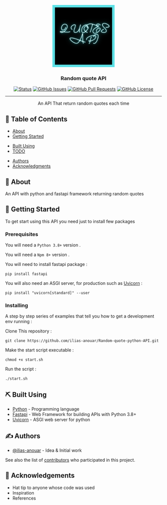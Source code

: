 <p align="center">
  <a href="" rel="noopener">
 <img width=200px height=200px src="./images/logo.png" alt="Project logo"></a>
</p>

<h3 align="center">Random quote API</h3>

<div align="center">

[![Status](https://img.shields.io/badge/status-active-success.svg)]()
[![GitHub Issues](https://img.shields.io/github/issues/ilias-anouar/Random-quote-python-API)](https://github.com/ilias-anouar/Random-quote-python-API/issues)
[![GitHub Pull Requests](https://img.shields.io/github/issues-pr/ilias-anouar/Random-quote-python-API)](https://github.com/ilias-anouar/Random-quote-python-API/pulls)
[![GitHub License](https://img.shields.io/github/license/ilias-anouar/Random-quote-python-API)](/LICENSE)

</div>

---

<p align="center"> An API That return random quotes each time
    <br> 
</p>

## 📝 Table of Contents

- [About](#about)
- [Getting Started](#getting_started)
<!-- - [Deployment](#deployment)
- [Usage](#usage) -->
- [Built Using](#built_using)
- [TODO](TODO.md)
<!-- - [Contributing](/CONTRIBUTING.md) -->
- [Authors](#authors)
- [Acknowledgments](#acknowledgement)

## 🧐 About <a name = "about"></a>

An API with python and fastapi framework returning random quotes

## 🏁 Getting Started <a name = "getting_started"></a>

To get start using this API you need just to install few packages

### Prerequisites

You will need a `Python 3.8+` version .

You will need a `Npm 8+` version .

You will need to install fastapi package :

```
pip install fastapi
```

You will also need an ASGI server, for production such as <a href="https://www.uvicorn.org/" target="_blank">Uvicorn</a> :

```
pip install "uvicorn[standard]" --user
```

### Installing

A step by step series of examples that tell you how to get a development env running :

Clone This repository :

```
git clone https://github.com/ilias-anouar/Random-quote-python-API.git
```

Make the start script executable :
```
chmod +x start.sh
```

Run the script :

```
./start.sh
```

<!-- ## 🔧 Running the tests <a name = "tests"></a>

Explain how to run the automated tests for this system.

### Break down into end to end tests

Explain what these tests test and why

```
Give an example
```

### And coding style tests

Explain what these tests test and why

```
Give an example
``` -->

<!-- ## 🎈 Usage <a name="usage"></a>

Add notes about how to use the system. -->

<!-- ## 🚀 Deployment <a name = "deployment"></a>

Add additional notes about how to deploy this on a live system. -->

## ⛏️ Built Using <a name = "built_using"></a>

- [Python](https://www.python.org/) - Programming language
- [Fastapi](https://fastapi.tiangolo.com/) - Web Framework for building APIs with Python 3.8+
- [Uvicorn](https://www.uvicorn.org/) - ASGI web server for python
<!-- - [NodeJs](https://nodejs.org/en/) - Server Environment -->

## ✍️ Authors <a name = "authors"></a>

- [@ilias-anouar](https://github.com/ilias-anouar) - Idea & Initial work

See also the list of [contributors](https://github.com/ilias-anouar/Random-quote-python-API/contributors) who participated in this project.

## 🎉 Acknowledgements <a name = "acknowledgement"></a>

- Hat tip to anyone whose code was used
- Inspiration
- References
